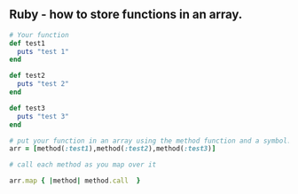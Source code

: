 ## Ruby - how to store functions in an array.

```ruby
# Your function
def test1
  puts "test 1"
end

def test2
  puts "test 2"
end

def test3
  puts "test 3"
end

# put your function in an array using the method function and a symbol.
arr = [method(:test1),method(:test2),method(:test3)]

# call each method as you map over it

arr.map { |method| method.call  }
```
